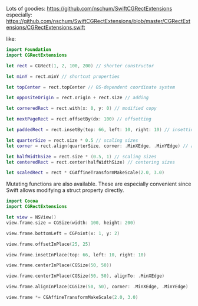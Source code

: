 Lots of goodies:
https://github.com/nschum/SwiftCGRectExtensions
especially:
https://github.com/nschum/SwiftCGRectExtensions/blob/master/CGRectExtensions/CGRectExtensions.swift


like:
```swift
import Foundation
import CGRectExtensions

let rect = CGRect(1, 2, 100, 200) // shorter constructor

let minY = rect.minY // shortcut properties

let topCenter = rect.topCenter // OS-dependent coordinate system

let oppositeOrigin = rect.origin + rect.size // adding

let corneredRect = rect.with(x: 0, y: 0) // modified copy

let nextPageRect = rect.offsetBy(dx: 100) // offsetting

let paddedRect = rect.insetBy(top: 66, left: 10, right: 10) // insetting

let quarterSize = rect.size * 0.5 // scaling sizes
let corner = rect.align(quarterSize, corner: .MinXEdge, .MinYEdge) // aligning sizes

let halfWidthSize = rect.size * (0.5, 1) // scaling sizes
let centeredRect = rect.center(halfWidthSize) // centering sizes

let scaledRect = rect * CGAffineTransformMakeScale(2.0, 3.0)
```

Mutating functions are also available. These are especially convenient since Swift allows modifying a struct property directly.

```swift
import Cocoa
import CGRectExtensions

let view = NSView()
view.frame.size = CGSize(width: 100, height: 200)

view.frame.bottomLeft = CGPoint(x: 1, y: 2)

view.frame.offsetInPlace(25, 25)

view.frame.insetInPlace(top: 66, left: 10, right: 10)

view.frame.centerInPlace(CGSize(50, 50))

view.frame.centerInPlace(CGSize(50, 50), alignTo: .MinXEdge)

view.frame.alignInPlace(CGSize(50, 50), corner: .MinXEdge, .MinYEdge)

view.frame *= CGAffineTransformMakeScale(2.0, 3.0)
```